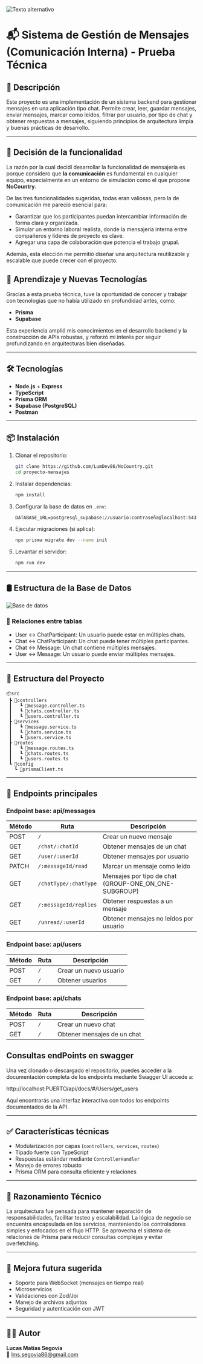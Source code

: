 ![Texto alternativo](./img/nocountrytalent_cover.jpg)
# 📬 Sistema de Gestión de Mensajes (Comunicación Interna) - Prueba Técnica

## 🧾 Descripción

Este proyecto es una implementación de un sistema backend para gestionar mensajes en una aplicación tipo chat. Permite crear, leer, guardar mensajes, enviar mensajes, marcar como leídos, filtrar por usuario, por tipo de chat y obtener respuestas a mensajes, siguiendo principios de arquitectura limpia y buenas prácticas de desarrollo.

---

## 📌 Decisión de la funcionalidad

La razón por la cual decidí desarrollar la funcionalidad de mensajería es porque considero que **la comunicación** es fundamental en cualquier equipo, especialmente en un entorno de simulación como el que propone **NoCountry**.

De las tres funcionalidades sugeridas, todas eran valiosas, pero la de comunicación me pareció esencial para:
- Garantizar que los participantes puedan intercambiar información de forma clara y organizada.
- Simular un entorno laboral realista, donde la mensajería interna entre compañeros y líderes de proyecto es clave.
- Agregar una capa de colaboración que potencia el trabajo grupal.

Además, esta elección me permitió diseñar una arquitectura reutilizable y escalable que puede crecer con el proyecto.

## 🧠 Aprendizaje y Nuevas Tecnologías

Gracias a esta prueba técnica, tuve la oportunidad de conocer y trabajar con tecnologías que no había utilizado en profundidad antes, como:

- **Prisma**
- **Supabase**

Esta experiencia amplió mis conocimientos en el desarrollo backend y la construcción de APIs robustas, y reforzó mi interés por seguir profundizando en arquitecturas bien diseñadas.

---

## 🛠️ Tecnologías

- **Node.js** + **Express**
- **TypeScript**
- **Prisma ORM**
- **Supabase (PostgreSQL)**
- **Postman**

---

## 📦 Instalación

1. Clonar el repositorio:
   ```bash
   git clone https://github.com/LumDev86/NoCountry.git
   cd proyecto-mensajes
   ```

2. Instalar dependencias:
   ```bash
   npm install
   ```

3. Configurar la base de datos en `.env`:
   ```env
   DATABASE_URL=postgresql_supabase://usuario:contraseña@localhost:5432/nombre_db
   ```

4. Ejecutar migraciones (si aplica):
   ```bash
   npx prisma migrate dev --name init
   ```

5. Levantar el servidor:
   ```bash
   npm run dev
   ```

---

## 🛢️ Estructura de la Base de Datos
![Base de datos](./img/diagrama%20base%20de%20datos.PNG)

### 🔄 Relaciones entre tablas

- User ↔ ChatParticipant: Un usuario puede estar en múltiples chats.
- Chat ↔ ChatParticipant: Un chat puede tener múltiples participantes.
- Chat ↔ Message: Un chat contiene múltiples mensajes.
- User ↔ Message: Un usuario puede enviar múltiples mensajes.

---

## 📁 Estructura del Proyecto

```
📦src
 ┣ 📂controllers
 ┃   ┗ 📜message.controller.ts
 ┃   ┗ 📜chats.controller.ts
 ┃   ┗ 📜users.controller.ts
 ┣ 📂services
 ┃   ┗ 📜message.service.ts
 ┃   ┗ 📜chats.service.ts
 ┃   ┗ 📜users.service.ts
 ┣ 📂routes
 ┃   ┗ 📜message.routes.ts
 ┃   ┗ 📜chats.routes.ts
 ┃   ┗ 📜users.routes.ts
 ┗ 📂config
   ┗ 📜prismaClient.ts
```

---

## 🚀 Endpoints principales

### Endpoint base: api/messages

| Método | Ruta                                 | Descripción                            |
|--------|--------------------------------------|----------------------------------------|
| POST   | `/`                          | Crear un nuevo mensaje                 |
| GET    | `/chat/:chatId`             | Obtener mensajes de un chat            |
| GET    | `/user/:userId`             | Obtener mensajes por usuario           |
| PATCH  | `/:messageId/read`          | Marcar un mensaje como leído           |
| GET    | `/chatType/:chatType`       | Mensajes por tipo de chat (GROUP-ONE_ON_ONE-SUBGROUP)   |
| GET    | `/:messageId/replies`       | Obtener respuestas a un mensaje        |
| GET    | `/unread/:userId`           | Obtener mensajes no leídos por usuario |

### Endpoint base: api/users

| Método | Ruta                                 | Descripción                            |
|--------|--------------------------------------|----------------------------------------|
| POST   | `/`                          | Crear un nuevo usuario                 |
| GET    | `/`             | Obtener usuarios            |

### Endpoint base: api/chats

| Método | Ruta                                 | Descripción                            |
|--------|--------------------------------------|----------------------------------------|
| POST   | `/`                          | Crear un nuevo chat                 |
| GET    | `/`             | Obtener mensajes de un chat            |

## Consultas endPoints en swagger
Una vez clonado o descargado el repositorio, puedes acceder a la documentación completa de los endpoints mediante Swagger UI
accede a:

http://localhost:PUERTO/api/docs/#/Users/get_users

Aquí encontrarás una interfaz interactiva con todos los endpoints documentados de la API.

---

## ✅ Características técnicas

- Modularización por capas (`controllers`, `services`, `routes`)
- Tipado fuerte con TypeScript
- Respuestas estándar mediante `ControllerHandler`
- Manejo de errores robusto
- Prisma ORM para consulta eficiente y relaciones

---

## 🧠 Razonamiento Técnico

La arquitectura fue pensada para mantener separación de responsabilidades, facilitar testeo y escalabilidad. La lógica de negocio se encuentra encapsulada en los servicios, manteniendo los controladores simples y enfocados en el flujo HTTP. Se aprovecha el sistema de relaciones de Prisma para reducir consultas complejas y evitar overfetching.

---

## 📌 Mejora futura sugerida

- Soporte para WebSocket (mensajes en tiempo real)
- Microservicios
- Validaciones con Zod/Joi
- Manejo de archivos adjuntos
- Seguridad y autenticación con JWT

---

## 🧑‍💻 Autor

**Lucas Matias Segovia**  
📧 lms.segovia86@gmail.com  

